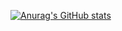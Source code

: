 [![Anurag's GitHub stats](https://github-readme-stats.vercel.app/api?username=DongShaoNB)](https://github.com/anuraghazra/github-readme-stats?theme=dark&show_icons=true)
